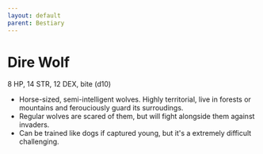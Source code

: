 ```yaml
---
layout: default
parent: Bestiary
---
```


# Dire Wolf

8 HP, 14 STR, 12 DEX, bite (d10)

- Horse-sized, semi-intelligent wolves. Highly territorial, live in forests or mountains and ferouciously guard its surroudings.
- Regular wolves are scared of them, but will fight alongside them against invaders.
- Can be trained like dogs if captured young, but it's a extremely difficult challenging.
